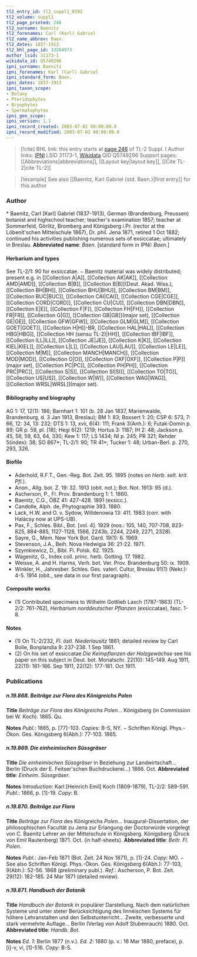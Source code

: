 ```yaml
---
tl2_entry_id: tl2_suppl1_0292
tl2_volume: suppl1
tl2_page_printed: 246
tl2_surname: Baenitz
tl2_forenames: Carl (Karl) Gabriel
tl2_name_abbrev: Baen.
tl2_dates: 1837-1913
tl2_bhl_page_id: 33264973
author_lsid: 31173-1
wikidata_id: Q5749296
ipni_surname: Baenitz
ipni_forenames: Karl (Carl) Gabriel
ipni_standard_form: Baen.
ipni_dates: 1837-1913
ipni_taxon_scope: 
- Botany
- Pteridophytes
- Bryophytes
- Spermatophytes
ipni_geo_scope: 
ipni_version: 1.1
ipni_record_created: 2003-07-02 00:00:00.0
ipni_record_modified: 2003-07-02 00:00:00.0
---
```


> [!cite] BHL link: this entry starts at [page 246](https://www.biodiversitylibrary.org/page/33264973) of TL-2 Suppl. I
> Author links: [IPNI](https://www.ipni.org/a/31173-1) LSID 31173-1, [Wikidata](https://www.wikidata.org/wiki/Q5749296) QID Q5749296
> Support pages: [[Abbreviations|abbreviations]], [[Layout key|layout key]], [[Cite TL-2|cite TL-2]]

> [!example] See also [[Baenitz, Karl Gabriel {std. Baen.}|first entry]] for this author

### Author

\* Baenitz, Carl \[Karl\] Gabriel (1837-1913), German (Brandenburg, Preussen) botanist and highschool teacher; teacher's examination 1857; teacher at Sommerfeld, Görlitz, Bromberg and Königsberg i.Pr. (rector at the Löbenit'schen Mittelschule 1867), Dr. phil. Jena 1871, retired 1 Oct 1882; continued his activities publishing numerous sets of exsiccatae; ultimately in Breslau. 
**Abbreviated name**: *Baen.* \[standard form in IPNI: *Baen.*\]

#### Herbarium and types

See TL-2/1: 90 for exsiccatae. − Baenitz material was widely distributed; present e.g. in [[Collection A|A]], [[Collection AK|AK]], [[Collection AMD|AMD]], [[Collection B|B]], [[Collection B|B]](Deut. Akad. Wiss.), [[Collection BH|BH]], [[Collection BHU|BHU]], [[Collection BM|BM]], [[Collection BUC|BUC]], [[Collection CAI|CAI]], [[Collection CGE|CGE]], [[Collection CORD|CORD]], [[Collection CU|CU]], [[Collection DBN|DBN]], [[Collection E|E]], [[Collection F|F]], [[Collection FH|FH]], [[Collection FR|FR]], [[Collection G|G]], [[Collection GB|GB]](major set), [[Collection GE|GE]], [[Collection GFW|GFW]], [[Collection GLM|GLM]], [[Collection GOET|GOET]], [[Collection H|H]]-BR, [[Collection HAL|HAL]], [[Collection HBG|HBG]], [[Collection HH (sensu TL-2)|HH]], [[Collection IBF|IBF]], [[Collection ILL|ILL]], [[Collection JE|JE]], [[Collection K|K]], [[Collection KIEL|KIEL]], [[Collection L|L]], [[Collection LAU|LAU]], [[Collection LE|LE]], [[Collection M|M]], [[Collection MANCH|MANCH]], [[Collection MOD|MOD]], [[Collection O|O]], [[Collection OXF|OXF]], [[Collection P|P]](major set), [[Collection PC|PC]], [[Collection PH|PH]], [[Collection PRC|PRC]], [[Collection S|S]], [[Collection SI|SI]], [[Collection TO|TO]], [[Collection US|US]], [[Collection W|W]], [[Collection WAG|WAG]], [[Collection WRSL|WRSL]](major set).

#### Bibliography and biography

AG 1: 17, 12(1): 186; Barnhart 1: 101 (b. 28 Jan 1837, Marienwalde, Brandenburg, d. 3 Jan 1913, Breslau); BM 1: 83; Bossert 1: 20; CSP 6: 573, 7: 66, 12: 34, 13: 232; DTS 1: 13, xvii, 6(4): 111; Frank 3(Anh.): 6; Futak-Domin p. 89; GR p. 59, pl. \[18\]; Hegi 6(2): 1219; Hortus 3: 1187; IH 2: 48; Jackson p. 45, 58, 59, 63, 64, 330; Kew 1: 117; LS 1434; NI p. 245; PR 321; Rehder 5(index): 38; SO 867\*; TL-2/1: 90; TR 41\*; Tucker 1: 48; Urban-Berl. p. 270, 293, 326.

#### Biofile

- Aderhold, R.F.T., Gen.-Reg. Bot. Zeit. 95. 1895 (notes on *Herb. selt. krit. Pfl.*).
- Anon., Allg. bot. Z. 19: 32. 1913 (obit. not.); Bot. Not. 1913: 95 (d.).
- Ascherson, P., Fl. Prov. Brandenburg 1: 1. 1860.
- Baenitz, C.G., ÖBZ 41: 427-428. 1891 (exsicc.).
- Candolle, Alph. de, Phytographie 393. 1880.
- Lack, H.W. and O. v. Sydow, Willdenowia 13: 411. 1983 (corr. with Halácsy now at UPS-UB).
- Pax, F., Schles. Bibl., Bot. \[vol. 4\]. 1929 (nos.: 105, 140, 707-708, 823-825, 884-885, 1127-1128, 1566, 2243b, 2244, 2249, 2271, 2328).
- Sayre, G., Mem. New York Bot. Gard. 19(1): 6. 1969.
- Stevenson, J.A., Beih. Nova Hedwigia 36: 21-22. 1971.
- Szymkiewicz, D., Bibl. Fl. Polsk. 62. 1925.
- Wagenitz, G., Index coll. princ. herb. Gotting. 17. 1982.
- Weisse, A. and H. Harms, Verh. bot. Ver. Prov. Brandenburg 50: ix. 1909.
- Winkler, H., Jahresber. Schles. Ges. vaterl. Cultur, Breslau 91(1) (Nekr.): 4-5. 1914 (obit., see data in our first paragraph).

#### Composite works

- (1) Contributed specimens to Wilhelm Gottlieb Lasch (1787-1863) (TL-2/2: 761-762), *Herbarium norddeutscher Pflanzen* (exsiccatae), fasc. 1-8.

#### Notes

- (1) On TL-2/232, *Fl. östl. Niederlausitz* 1861; detailed review by Carl Bolle, Bonplandia 9: 237-238. 1 Sep 1861.
- (2) On his set of exsiccatae *Die Keimpflanzen der Holzgewächse* see his paper on this subject in Deut. bot. Monatschr. 22(10): 145-149. Aug 1911, 22(11): 161-166. Sep 1911, 22(12): 177-181. Oct 1911.

### Publications

##### n.19.868. Beiträge zur Flora des Königreichs Polen

**Title**
*Beiträge zur Flora des Königreichs Polen*... Königsberg (in Commission bei W. Koch). 1865. Qu.

**Notes**
*Publ*.: 1865, p. \[77\]-103. *Copies*: B-S, NY. − Schriften Königl. Phys.-Ökon. Ges. Königsberg 6(Abh.): 77-103. 1865.

##### n.19.869. Die einheimischen Süssgräser

**Title**
*Die einheimischen Süssgräser* in Beziehung zur Landwirtschaft... Berlin (Druck der E. Feitser'schen Buchdruckerei...) 1866. Oct.
**Abbreviated title**: *Einheim. Süssgräser*.

**Notes**
*Introduction*: Karl \[Heinrich Emil\] Koch (1809-1879), TL-2/2: 589-591.
*Publ*.: 1866, p. \[1\]-19. *Copy*: B.

##### n.19.870. Beiträge zur Flora

**Title**
*Beiträge zur Flora* des Königreichs *Polen*... Inaugural-Dissertation, der philosophischen Facultät zu Jena zur Erlangung der Doctorwürde vorgelegt von C. Baenitz Lehrer an der Mittelschule in Königsberg. Königsberg (Druck von Emil Rautenberg) 1871. Oct. (in half-sheets).
**Abbreviated title**: *Beitr. Fl. Polen*.

**Notes**
*Publ*.: Jan-Feb 1871 (Bot. Zeit. 24 Nov 1871), p. \[1\]-24. *Copy*: MO. − See also Schriften Königl. Phys.-Ökon. Ges. Königsberg 6(Abh.): 77-103, 9(Abh.): 52-56. 1868 (preliminary publ.).
*Ref*.: Ascherson, P. Bot. Zeit. 29(12): 182-185. 24 Mar 1871 (detailed review).

##### n.19.871. Handbuch der Botanik

**Title**
*Handbuch der Botanik* in populärer Darstellung. Nach dem natürlichen Systeme und unter steter Berücksichtigung des linnéischen Systems für höhere Lehranstalten und den Selbstunterricht... Zweite, verbesserte und stark vermehrte Auflage... Berlin (Verlag von Adolf Stubenrauch) 1880. Oct.
**Abbreviated title**: *Handb. Bot.*

**Notes**
*Ed. 1*: Berlin 1877 (n.v.).
*Ed. 2*: 1880 (p. v.: 16 Mar 1880, preface), p. \[i\]-v, vi, \[1\]-516. *Copy*: B-S.

